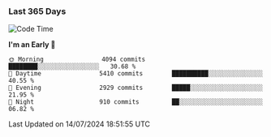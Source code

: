 ### Last 365 Days
<!--START_SECTION:waka-->
![Code Time](http://img.shields.io/badge/Code%20Time-694%20hrs%2050%20mins-blue)

**I'm an Early 🐤** 

```text
🌞 Morning                4094 commits        ████████░░░░░░░░░░░░░░░░░   30.68 % 
🌆 Daytime                5410 commits        ██████████░░░░░░░░░░░░░░░   40.55 % 
🌃 Evening                2929 commits        █████░░░░░░░░░░░░░░░░░░░░   21.95 % 
🌙 Night                  910 commits         ██░░░░░░░░░░░░░░░░░░░░░░░   06.82 % 
```



 Last Updated on 14/07/2024 18:51:55 UTC
<!--END_SECTION:waka-->

<!--
**BrianCurliss/BrianCurliss** is a ✨ _special_ ✨ repository because its `README.md` (this file) appears on your GitHub profile.

Here are some ideas to get you started:

- 🔭 I’m currently working on ...
- 🌱 I’m currently learning ...
- 👯 I’m looking to collaborate on ...
- 🤔 I’m looking for help with ...
- 💬 Ask me about ...
- 📫 How to reach me: ...
- 😄 Pronouns: ...
- ⚡ Fun fact: ...
-->
